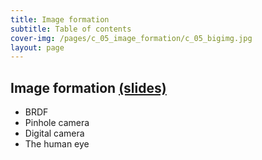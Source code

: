 ```yaml
---
title: Image formation
subtitle: Table of contents
cover-img: /pages/c_05_image_formation/c_05_bigimg.jpg
layout: page
---
```


## **Image formation** [(slides)](/pages/c_05_image_formation/class_slides.html)

- BRDF
- Pinhole camera
- Digital camera
- The human eye
